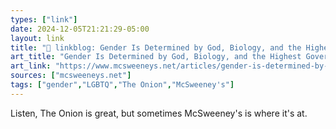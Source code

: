 ```yaml
---
types: ["link"]
date: 2024-12-05T21:21:29-05:00
layout: link
title: "🔗 linkblog: Gender Is Determined by God, Biology, and the Highest Governing Body of Some Random Sport'"
art_title: "Gender Is Determined by God, Biology, and the Highest Governing Body of Some Random Sport"
art_link: "https://www.mcsweeneys.net/articles/gender-is-determined-by-god-biology-and-the-highest-governing-body-of-some-random-sport"
sources: ["mcsweeneys.net"]
tags: ["gender","LGBTQ","The Onion","McSweeney's"]
---
```

Listen, The Onion is great, but sometimes McSweeney's is where it's at.
